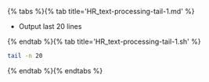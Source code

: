 {% tabs %}{% tab title='HR_text-processing-tail-1.md' %}

* Output last 20 lines

{% endtab %}{% tab title='HR_text-processing-tail-1.sh' %}

```sh
tail -n 20
```

{% endtab %}{% endtabs %}
